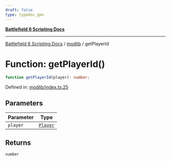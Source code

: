 ```yaml
---
draft: false
type: typedoc_gen
---
```


[**Battlefield 6 Scripting Docs**](../../_index.md)

***

[Battlefield 6 Scripting Docs](../../_index.md) / [modlib](../_index.md) / getPlayerId

# Function: getPlayerId()

```ts
function getPlayerId(player): number;
```

Defined in: [modlib/index.ts:25](https://github.com/battlefield-portal-community/portal-docs/blob/ff09b2690670f74de7e97198022e5a97ff1161ff/generators/santiago/modlib/index.ts#L25)

## Parameters

| Parameter | Type |
| ------ | ------ |
| `player` | [`Player`](../../mod/mod/Player/_index.md) |

## Returns

`number`
